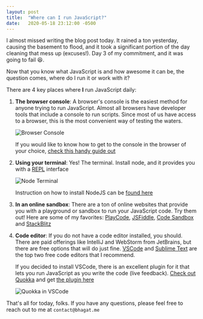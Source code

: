 ```yaml
---
layout: post
title:  "Where can I run JavaScript?"
date:   2020-05-18 23:12:00 -0500
---
```


I almost missed writing the blog post today. It rained a ton yesterday, causing the basement to flood, and it took a significant portion of the day cleaning that mess up (excuses!). Day 3 of my commitment, and it was going to fail 😆.

Now that you know what JavaScript is and how awesome it can be, the question comes, where do I run it or work with it?

There are 4 key places where **I** run JavaScript daily:

1. **The browser console**:
   A browser's console is the easiest method for anyone trying to run JavaScript. Almost all browsers have developer tools that include a console to run scripts. Since most of us have access to a browser, this is the most convenient way of testing the waters.

    ![Browser Console](/blog/assets/console.png "Firefox Browser Console")

    If you would like to know how to get to the console in the browser of your choice, [check this handy guide out](https://support.monday.com/hc/en-us/articles/360002197259-How-to-Open-the-Developer-Console-in-your-Browser)

2. **Using your terminal**:
    Yes! The terminal. Install node, and it provides you with a [REPL](https://en.wikipedia.org/wiki/Read%E2%80%93eval%E2%80%93print_loop) interface

    ![Node Terminal](/blog/assets/node-terminal.png "Node Terminal")

    Instruction on how to install NodeJS can be [found here](https://docs.npmjs.com/downloading-and-installing-node-js-and-npm)

3. **In an online sandbox**:
    There are a ton of online websites that provide you with a playground or sandbox to run your JavaScript code. Try them out! Here are some of my favorites: [PlayCode](https://playcode.io), [JSFiddle](https://jsfiddle.net), [Code Sandbox](https://codesandbox.io/) and [StackBlitz](https://stackblitz.com)

4. **Code editor**:
   If you do not have a code editor installed, you should. There are paid offerings like IntelliJ and WebStorm from JetBrains, but there are free options that will do just fine. [VSCode](https://code.visualstudio.com/docs/setup/setup-overview) and [Sublime Text](https://www.sublimetext.com/3) are the top two free code editors that I recommend.

   If you decided to install VSCode, there is an excellent plugin for it that lets you run JavaScript as you write the code (live feedback). [Check out Quokka](https://quokkajs.com/) and get [the plugin here](https://quokkajs.com/docs/#getting-started)

    ![Quokka in VSCode](/blog/assets/quokka.png "Quokka in VSCode")

That's all for today, folks. If you have any questions, please feel free to reach out to me at `contact@bhagat.me`
